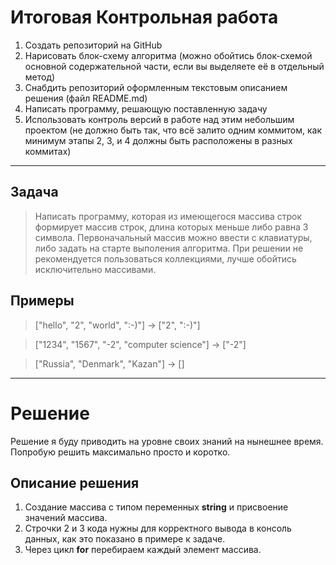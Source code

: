 # Итоговая Контрольная работа

1. Создать репозиторий на GitHub
2. Нарисовать блок-схему алгоритма (можно обойтись блок-схемой основной содержательной части, если вы выделяете её в отдельный метод)
3. Снабдить репозиторий оформленным текстовым описанием решения (файл README.md)
4. Написать программу, решающую поставленную задачу
5. Использовать контроль версий в работе над этим небольшим проектом (не должно быть так, что всё залито одним коммитом, как минимум этапы 2, 3, и 4 должны быть расположены в разных коммитах)

___

## Задача

> Написать программу, которая из имеющегося массива строк формирует массив строк, длина которых меньше либо равна 3 символа. Первоначальный массив можно ввести с клавиатуры, либо задать на старте выполения алгоритма. При решении не рекомендуется пользоваться коллекциями, лучше обойтись исключительно массивами.

## Примеры

> ["hello", "2", "world", ":-)"] -> ["2", ":-)"]

> ["1234", "1567", "-2", "computer science"] -> ["-2"]

> ["Russia", "Denmark", "Kazan"] -> []
___

# Решение

Решение я буду приводить на уровне своих знаний на нынешнее время. Попробую решить максимально просто и коротко.

## Описание решения

1. Создание массива с типом переменных __string__ и присвоение значений массива.
2. Строчки 2 и 3 кода нужны для корректного вывода в консоль данных, как это показано в примере к задаче.
3. Через цикл __for__ перебираем каждый элемент массива.